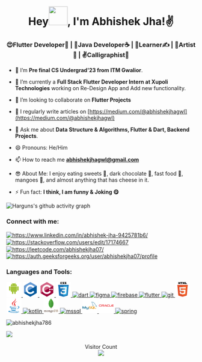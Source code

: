 <h1 align="center">Hey<img src="https://c.tenor.com/6_-osAtLuHUAAAAj/wave-cute.gif" width="50" height="50" />, I'm Abhishek Jha!✌</h1>
<h3 align="center">😍Flutter Developer🥤 | 🥰Java Developer☕ | 📕Learner✍ | 💞Artist💞 | ✌Calligraphist🤩</h3>


- 🔭 I’m **Pre final CS Undergrad'23 from ITM Gwalior**.

- 🌱 I’m currently a **Full Stack Flutter Developer Intern at Xupoli Technologies** working on Re-Design App and Add new functionality.

- 👯 I’m looking to collaborate on **Flutter Projects**

- 📝 I regularly write articles on [https://medium.com/@abhishekjhagwl](https://medium.com/@abhishekjhagwl)

- 💬 Ask me about **Data Structure & Algorithms, Flutter & Dart, Backend Projects**.

- 😄 Pronouns: He/Him

- 📫 How to reach me **abhishekjhagwl@gmail.com**

- 😎  About Me: I enjoy eating sweets 🍨, dark chocolate 🍭, fast food 🍕, mangoes 🍺, and almost anything that has cheese in it.

- ⚡ Fun fact: **I think, I am funny & Joking 😋**

![Harguns's github activity graph](https://activity-graph.herokuapp.com/graph?username=abhishekjha786&theme=react-dark)

<h3 align="left">Connect with me:</h3>
<p align="left">
<a href="https://www.linkedin.com/in/abhishek-jha-9425781b6/" target="blank"><img align="center" src="https://raw.githubusercontent.com/rahuldkjain/github-profile-readme-generator/master/src/images/icons/Social/linked-in-alt.svg" alt="https://www.linkedin.com/in/abhishek-jha-9425781b6/" height="30" width="40" /></a>
<a href="https://stackoverflow.com/users/17174667/abhishek-jha" target="blank"><img align="center" src="https://raw.githubusercontent.com/rahuldkjain/github-profile-readme-generator/master/src/images/icons/Social/stack-overflow.svg" alt="https://stackoverflow.com/users/edit/17174667" height="30" width="40" /></a>
<a href="https://leetcode.com/abhishekjha07/" target="blank"><img align="center" src="https://raw.githubusercontent.com/rahuldkjain/github-profile-readme-generator/master/src/images/icons/Social/leet-code.svg" alt="https://leetcode.com/abhishekjha07/" height="30" width="40" /></a>
<a href="https://auth.geeksforgeeks.org/user/https://auth.geeksforgeeks.org/user/abhishekjha07/profile" target="blank"><img align="center" src="https://raw.githubusercontent.com/rahuldkjain/github-profile-readme-generator/master/src/images/icons/Social/geeks-for-geeks.svg" alt="https://auth.geeksforgeeks.org/user/abhishekjha07/profile" height="30" width="40" /></a>
</p>

<h3 align="left">Languages and Tools:</h3>
<p align="left"> <a href="https://developer.android.com" target="_blank"> <img src="https://raw.githubusercontent.com/devicons/devicon/master/icons/android/android-original-wordmark.svg" alt="android" width="40" height="40"/> </a> <a href="https://www.cprogramming.com/" target="_blank"> <img src="https://raw.githubusercontent.com/devicons/devicon/master/icons/c/c-original.svg" alt="c" width="40" height="40"/> </a> <a href="https://www.w3schools.com/cpp/" target="_blank"> <img src="https://raw.githubusercontent.com/devicons/devicon/master/icons/cplusplus/cplusplus-original.svg" alt="cplusplus" width="40" height="40"/> </a> <a href="https://www.w3schools.com/css/" target="_blank"> <img src="https://raw.githubusercontent.com/devicons/devicon/master/icons/css3/css3-original-wordmark.svg" alt="css3" width="40" height="40"/> </a> <a href="https://dart.dev" target="_blank"> <img src="https://www.vectorlogo.zone/logos/dartlang/dartlang-icon.svg" alt="dart" width="40" height="40"/> </a> <a href="https://www.figma.com/" target="_blank"> <img src="https://www.vectorlogo.zone/logos/figma/figma-icon.svg" alt="figma" width="40" height="40"/> </a> <a href="https://firebase.google.com/" target="_blank"> <img src="https://www.vectorlogo.zone/logos/firebase/firebase-icon.svg" alt="firebase" width="40" height="40"/> </a> <a href="https://flutter.dev" target="_blank"> <img src="https://www.vectorlogo.zone/logos/flutterio/flutterio-icon.svg" alt="flutter" width="40" height="40"/> </a> <a href="https://git-scm.com/" target="_blank"> <img src="https://www.vectorlogo.zone/logos/git-scm/git-scm-icon.svg" alt="git" width="40" height="40"/> </a> <a href="https://www.w3.org/html/" target="_blank"> <img src="https://raw.githubusercontent.com/devicons/devicon/master/icons/html5/html5-original-wordmark.svg" alt="html5" width="40" height="40"/> </a> <a href="https://www.java.com" target="_blank"> <img src="https://raw.githubusercontent.com/devicons/devicon/master/icons/java/java-original.svg" alt="java" width="40" height="40"/> </a> <a href="https://kotlinlang.org" target="_blank"> <img src="https://www.vectorlogo.zone/logos/kotlinlang/kotlinlang-icon.svg" alt="kotlin" width="40" height="40"/> </a> <a href="https://www.mongodb.com/" target="_blank"> <img src="https://raw.githubusercontent.com/devicons/devicon/master/icons/mongodb/mongodb-original-wordmark.svg" alt="mongodb" width="40" height="40"/> </a> <a href="https://www.microsoft.com/en-us/sql-server" target="_blank"> <img src="https://www.svgrepo.com/show/303229/microsoft-sql-server-logo.svg" alt="mssql" width="40" height="40"/> </a> <a href="https://www.mysql.com/" target="_blank"> <img src="https://raw.githubusercontent.com/devicons/devicon/master/icons/mysql/mysql-original-wordmark.svg" alt="mysql" width="40" height="40"/> </a> <a href="https://www.oracle.com/" target="_blank"> <img src="https://raw.githubusercontent.com/devicons/devicon/master/icons/oracle/oracle-original.svg" alt="oracle" width="40" height="40"/> </a> <a href="https://spring.io/" target="_blank"> <img src="https://www.vectorlogo.zone/logos/springio/springio-icon.svg" alt="spring" width="40" height="40"/> </a> </p>

<p><img align="left" src="https://github-readme-stats.vercel.app/api/top-langs?username=abhishekjha786&show_icons=true&locale=en&layout=compact" alt="abhishekjha786" />
</p>
<br />
<p align="left"><img src="https://github-readme-stats.vercel.app/api?username=abhishekjha786&&show_icons=true&title_color=ffffff&icon_color=bb2acf&text_color=daf7dc&bg_color=191919" /> </p>
<p align="center"> 
  Visitor Count <br>
  <img src="https://profile-counter.glitch.me/abhishekjhagwl786/count.svg" />
</p>
